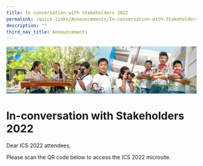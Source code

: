 ```yaml
---
title: In conversation with Stakeholders 2022
permalink: /quick-links/Announcements/In-conversation-with-Stakeholders-2022/
description: ""
third_nav_title: Announcements
---
```

![](/images/AboutUs.jpg)

In-conversation with Stakeholders 2022
======================================

Dear ICS 2022 attendees,   
  
Please scan the QR code below to access the ICS 2022 microsite.